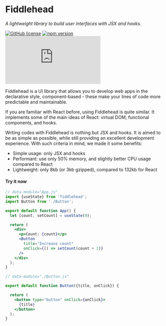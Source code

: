 # Fiddlehead

_A lightweight library to build user interfaces with JSX and hooks._

[![GitHub license](https://img.shields.io/badge/license-MIT-green.svg?logo=github)](https://github.com/fiddleheadjs/fiddlehead/blob/master/LICENSE) [![npm version](https://img.shields.io/npm/v/fiddlehead.svg?color=green&logo=npm)](https://www.npmjs.com/package/fiddlehead) [![bundle size](https://img.shields.io/github/size/fiddleheadjs/fiddlehead/lib/core/esm.production.js?color=green)](https://github.com/fiddleheadjs/fiddlehead/blob/master/lib/core/esm.production.js)

Fiddlehead is a UI library that allows you to develop web apps in the declarative style,
component-based - these make your lines of code more predictable and maintainable.

If you are familiar with React before, using Fiddlehead is quite similar.
It implements some of the main ideas of React: virtual DOM, functional components, and hooks.

Writing codes with Fiddlehead is nothing but JSX and hooks.
It is aimed to be as simple as possible, while still providing an excellent development experience.
With such criteria in mind, we made it some benefits:
- Simple usage: only JSX and hooks
- Performant: use only 50% memory, and slightly better CPU usage compared to React
- Lightweight: only 8kb (or 3kb gzipped), compared to 132kb for React

#### Try it now

<Sandbox>

```jsx
// data-module="App.js"
import {useState} from 'fiddlehead';
import Button from './Button';

export default function App() {
  let [count, setCount] = useState(0);

  return (
    <div>
      <p>Count: {count}</p>
      <Button
        title="Increase count"
        onClick={() => setCount(count + 1)}
      />
    </div>
  );
}
```

```jsx
// data-module="./Button.js"

export default function Button({title, onClick}) {

  return (
    <button type="button" onClick={onClick}>
      {title}
    </button>
  );
}
```

</Sandbox>
